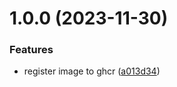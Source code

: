 # 1.0.0 (2023-11-30)


### Features

* register image to ghcr ([a013d34](https://github.com/gary-van-woerkens/openai-speech/commit/a013d34b87140bd9b167b98a0b7959e97de1038a))
